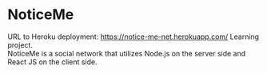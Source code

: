 # NoticeMe
URL to Heroku deployment: https://notice-me-net.herokuapp.com/
Learning project.  
NoticeMe is a social network that utilizes Node.js on the server side and React JS on the client side.  

